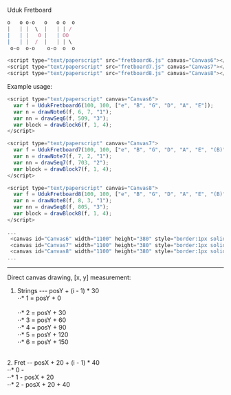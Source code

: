 Uduk Fretboard

```javascript
o   o o-o   o   o o  o 
|   | |  \  |   | | /  
|   | |   O |   | OO   
|   | |  /  |   | | \  
 o-o  o-o    o-o  o  o 

<script type="text/paperscript" src="fretboard6.js" canvas="Canvas6"></script>
<script type="text/paperscript" src="fretboard7.js" canvas="Canvas7"></script>
<script type="text/paperscript" src="fretboard8.js" canvas="Canvas8"></script>
```
Example usage:

```javascript
<script type="text/paperscript" canvas="Canvas6">
  var f = UdukFretboard6(100, 100, ["e", "B", "G", "D", "A", "E"]);
  var n = drawNote6(f, 6, 7, "1");
  var nn = drawSeq6(f, 509, "3");
  var block = drawBlock6(f, 1, 4);
</script>

<script type="text/paperscript" canvas="Canvas7">
  var f = UdukFretboard7(100, 100, ["e", "B", "G", "D", "A", "E", "(B)"]);
  var n = drawNote7(f, 7, 2, "1");
  var nn = drawSeq7(f, 703, "2");
  var block = drawBlock7(f, 1, 4);
</script>

<script type="text/paperscript" canvas="Canvas8">
  var f = UdukFretboard8(100, 100, ["e", "B", "G", "D", "A", "E", "(B)", "(Gb)"]);
  var n = drawNote8(f, 8, 3, "1");
  var nn = drawSeq8(f, 805, "3");
  var block = drawBlock8(f, 1, 4);
</script>

...
 <canvas id="Canvas6" width="1100" height="380" style="border:1px solid #333333;"></canvas>
 <canvas id="Canvas7" width="1100" height="380" style="border:1px solid #333333;"></canvas>
 <canvas id="Canvas8" width="1100" height="380" style="border:1px solid #333333;"></canvas>
...
```
---
Direct canvas drawing, [x, y] measurement:

1. Strings --- posY + (i - 1) * 30<br>
⋅⋅* 1 = posY + 0<br>  
⋅⋅* 2 = posY + 30<br> 
⋅⋅* 3 = posY + 60<br> 
⋅⋅* 4 = posY + 90<br> 
⋅⋅* 5 = posY + 120<br>
⋅⋅* 6 = posY + 150<br>
<br>
2. Fret -- posX + 20 + (i - 1) *  40<br>
⋅⋅* 0 -<br>
⋅⋅* 1 - posX + 20<br>
⋅⋅* 2 - posX + 20 + 40<br>
